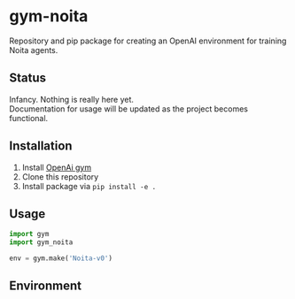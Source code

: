 # gym-noita
Repository and pip package for creating an OpenAI environment for training Noita agents.

## Status
Infancy. Nothing is really here yet.  
Documentation for usage will be updated as the project becomes functional.

## Installation
1) Install [OpenAi gym](https://gym.openai.com/docs/)
2) Clone this repository
3) Install package via `pip install -e .`

## Usage
```python
import gym
import gym_noita

env = gym.make('Noita-v0')
```

## Environment
